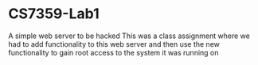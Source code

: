 # CS7359-Lab1
A simple web server to be hacked
This was a class assignment where we had to add functionality to this web server and then use the new functionality to gain root access to the system it was running on
